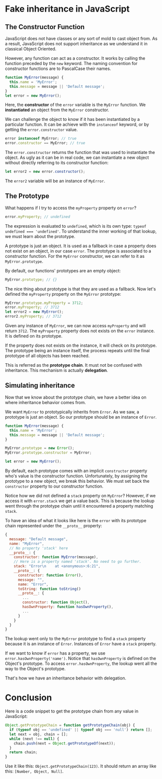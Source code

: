 
# Fake inheritance in JavaScript

## The Constructor Function

JavaScript does not have classes or any sort of mold to cast object from.
As a result, JavaScript does not support inheritance as we understand it in classical Object Oriented.

However, any function can act as a constructor.
It works by calling the function preceded by the `new` keyword.
The naming convention for constructor functions are to PascalCase their names.

``` javascript
function MyError(message) {
  this.name = 'MyError';
  this.message = message || 'Default message';
}
let error = new MyError();
```

Here, the **constructor** of the `error` variable is the `MyError` function.
We **instantiated** an object from the `MyError` constructor.

We can challenge the object to know if it has been instantiated by a particular function.
It can be achieve with the `instanceof` keyword, or by getting the `error.constructor` value.

``` javascript
error instanceof MyError; // true
error.constructor == MyError; // true
```

The `error.constructor` returns the function that was used to instantiate the object.
As ugly as it can be in real code, we can instantiate a new object without directly referring to its constructor function:

``` javascript
let error2 = new error.constructor();
```

The `error2` variable will be an instance of `MyError`.

## The Prototype

What happens if I try to access the `myProperty` property on `error`?

``` javascript
error.myProperty; // undefined
```

The expression is evaluated to `undefined`, which is its own type: `typeof undefined === 'undefined'`.
To understand the inner working of that lookup, we must learn about the prototype.

A prototype is just an object.
It is used as a fallback in case a property does not exist on an object, in our case `error`.
The prototype is associated to a constructor function.
For the `MyError` constructor, we can refer to it as `MyError.prototype`.

By default, our functions' prototypes are an empty object:

``` javascript
MyError.prototype; // {}
```

The nice thing about prototype is that they are used as a fallback.
Now let's defined the `myProperty` property on the `MyError` prototype:

``` javascript
MyError.prototype.myProperty = 3712;
error.myProperty; // 3712
let error2 = new MyError();
error2.myProperty; // 3712
```

Given any instance of `MyError`, we can now access `myProperty` and will return `3712`.
The `myProperty` property does not exists on the `error` instance.
It is defined on its prototype.

If the property does not exists on the instance, it will check on its prototype.
The prototype being an instance itself, the process repeats until the final prototype of all objects has been reached.

This is referred as the **prototype chain**.
It must not be confused with inheritance.
This mechanism is actually **delegation**.

## Simulating inheritance

Now that we know about the prototype chain, we have a better idea on where inheritance behavior comes from.

We want `MyError` to prototypically inherits from `Error`.
As we saw, a prototype is just an object.
So our prototype should be an instance of `Error`.

``` javascript
function MyError(message) {
  this.name = 'MyError';
  this.message = message || 'Default message';
}

MyError.prototype = new Error();
MyError.prototype.constructor = MyError;

let error = new MyError();
```

By default, each prototype comes with an implicit `constructor` property who's value is the constructor function.
Unfortunately, by assigning the prototype to a new object, we break this behavior.
We must set back the `constructor` property to our constructor function.

Notice how we did not defined a `stack` property on `MyError`?
However, if we access it with `error.stack` we get a value back.
This is because the lookup went through the prototype chain until it encountered a property matching `stack`.

To have an idea of what it looks like here is the `error` with its prototype chain represented under the `__proto__` property:

``` javascript
{
  message: "Default message",
  name: "MyError",
  // No property 'stack' here
  __proto__: {
    constructor: function MyError(message),
    // Here is a property named 'stack'. No need to go further.
    stack: "Error\n    at <anonymous>:6:21",
    __proto__: {
      constructor: function Error(),
      message: "",
      name: "Error",
      toString: function toString()
      __proto__: {
        ...
        constructor: function Object(),
        hasOwnProperty: function hasOwnProperty(),
        ...
      }
    }
  }
}
```

The lookup went only to the `MyError` prototype to find a `stack` property because it is an instance of `Error`.
Instances of `Error` have a `stack` property.

If we want to know if `error` has a property, we use `error.hasOwnProperty('name')`.
Notice that `hasOwnProperty` is defined on the Object's prototype.
To access `error.hasOwnProperty`, the lookup went all the way to the Object's prototype.

That's how we have an inheritance behavior with delegation.

# Conclusion

Here is a code snippet to get the prototype chain from any value in JavaScript:

``` javascript
Object.getPrototypeChain = function getPrototypeChain(obj) {
  if (typeof obj == 'undefined' || typeof obj === 'null') return [];
  let next = obj, chain = [];
  while (next !== null) {
    chain.push(next = Object.getPrototypeOf(next));
  }
  return chain;
}
```

Use it like this: `Object.getPrototypeChain(123)`.
It should return an array like this: `[Number, Object, Null]`.
